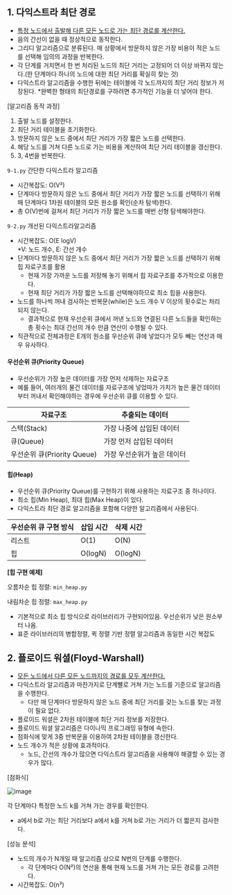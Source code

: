 ## 1. 다익스트라 최단 경로
- <u>특정 노드에서 출발해 다른 모든 노드로 가는 최단 경로를 계산한다.</u>
- 음의 간선이 없을 때 정상적으로 동작한다.
- 그리디 알고리즘으로 분류된다. 매 상황에서 방문하지 않은 가장 비용이 적은 노드를 선택해 임의의 과정을 반복한다.
- 각 단계를 거치면서 한 번 처리된 노드의 최단 거리는 고정되어 더 이상 바뀌지 않는다.(한 단계마다 하나의 노드에 대한 최단 거리를 확실히 찾는 것)
- 다익스트라 알고리즘을 수행한 뒤에는 테이블에 각 노드까지의 최단 거리 정보가 저장된다.
*완벽한 형태의 최단경로를 구하려면 추가적인 기능을 더 넣어야 한다.

[알고리즘 동작 과정]
1. 출발 노드를 설정한다.
2. 최단 거리 테이블을 초기화한다.
3. 방문하지 않은 노드 중에서 최단 거리가 가장 짧은 노드를 선택한다.
4. 해당 노드를 거쳐 다른 노드로 가는 비용을 계산하여 최단 거리 테이블을 갱신한다.
5. 3, 4번을 반복한다.

`9-1.py` 간단한 다익스트라 알고리즘
- 시간복잡도: O(V²)
- 단계마다 방문하지 않은 노드 중에서 최단 거리가 가장 짧은 노드를 선택하기 위해 매 단계마다 1차원 테이블의 모든 원소를 확인(순차 탐색)한다.
- 총 O(V)번에 걸쳐서 최단 거리가 가장 짧은 노드를 매번 선형 탐색해야한다.

`9-2.py` 개선된 다익스트라알고리즘
- 시간복잡도: O(E logV) <br>
  *V: 노드 개수, E: 간선 개수
- 단계마다 방문하지 않은 노드 중에서 최단 거리가 가장 짧은 노드를 선택하기 위해 힙 자료구조를 활용
  - 현재 가장 가까운 노드를 저장해 놓기 위해서 힙 자료구조를 추가적으로 이용한다.
  - 현재 최단 거리가 가장 짧은 노드를 선택해야하므로 최소 힙을 사용한다.
- 노드를 하나씩 꺼내 검사하는 반복문(while)은 노드 개수 V 이상의 횟수로는 처리되지 않는다.
  - 결과적으로 현재 우선순위 큐에서 꺼낸 노드와 연결된 다른 노드들을 확인하는 총 횟수는 최대 간선의 개수 만큼 연산이 수행될 수 있다.
- 직관적으로 전체과정은 E개의 원소를 우선순위 큐에 넣었다가 모두 빼는 연산과 매우 유사하다.

#### 우선순위 큐(Priority Queue)
- 우선순위가 가장 높은 데이터를 가장 먼저 삭제하는 자료구조
- 예룰 들어, 여러개의 물건 데이터를 자료구조에 넣었따가 가치가 높은 물건 데이터 부터 꺼내서 확인해야하는 경우에 우선순위 큐를 이용할 수 있다.

| 자료구조 | 추출되는 데이터 |
| ---- | ---- |
| 스택(Stack)                 |가장 나중에 삽입된 데이터 |
| 큐(Queue)                   |가장 먼저 삽입된 데이터 |
| 우선순위 큐(Priority Queue)   |가장 우선순위가 높은 데이터|

#### 힙(Heap)
- 우선순위 큐(Priority Queue)를 구현하기 위해 사용하는 자료구조 중 하나이다.
- 최소 힙(Min Heap), 최대 힙(Max Heap)이 있다.
- 다익스트라 최단 경로 알고리즘을 포함해 다양한 알고리즘에서 사용된다.

| 우선순위 큐 구현 방식 | 삽입 시간 | 삭제 시간 |
| --------------------- | --------- | --------- |
| 리스트                | O(1)      | O(N)      |
| 힙                    | O(logN)   | O(logN)   |

**[힙 구현 예제]**

오름차순 힙 정렬: `min_heap.py`

내림차순 힙 정렬: `max_heap.py`

- 기본적으로 최소 힙 방식으로 라이브러리가 구현되어있음. 우선순위가 낮은 원소부터 나옴.
- 표준 라이브러리의 병합정렬, 퀵 정렬 기반 정렬 알고리즘과 동일한 시간 복잡도

## 2. 플로이드 워셜(Floyd-Warshall)

- <u>모든 노드에서 다른 모든 노드까지의 경로를 모두 계산한다.</u>
- 다익스트라 알고리즘과 마찬가지로 단계뼐로 거쳐 가는 노드를 기준으로 알고리즘을 수행한다.
  - 다만 매 단계마다 방문하지 않은 노드 중에 최단 거리를 갖는 노드를 찾는 과정이 필요 없다.
- 플로이드 워셜은 2차원 테이블에 최단 거리 정보를 저장한다.
- 플로이드 워셜 알고리즘은 다이나믹 프로그래밍 유형에 속한다.
- 점화식에 맞게 3중 반복문을 이용하여 2차원 테이블을 갱신한다.
- 노드 개수가 적은 상황에 효과적이다.
  - 노드, 간선의 개수가 많으면 다익스트라 알고리즘을 사용해야 해결할 수 있는 경우가 많다.
  
[점화식]

![image](https://user-images.githubusercontent.com/53163222/137326708-05a085ce-0538-442d-a7a7-7e5d1288415c.png)

각 단계마다 특정한 노드 k를 거쳐 가는 경우를 확인한다.
  - a에서 b로 가는 최단 거리보다 a에서 k를 거쳐 b로 가는 거리가 더 짧은지 검사한다. 


[성능 분석]
- 노드의 개수가 N개일 때 알고리즘 상으로 N번의 단계를 수행한다.
  - 각 단계마다 O(N²)의 연산을 통해 현재 노드를 거쳐 가는 모든 경로를 고려한다. 
- 시간복잡도: O(n³)
